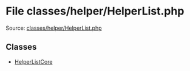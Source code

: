 File classes/helper/HelperList.php
=========

Source: [classes/helper/HelperList.php](https://github.com/PrestaShop/PrestaShop/blob/1.6.0.14/classes/helper/HelperList.php)


Classes
-------

* [HelperListCore](class.HelperListCore.md)

